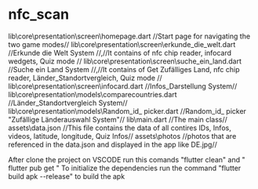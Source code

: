 # nfc_scan

lib\core\presentation\screen\homepage.dart            //Start page for navigating the two game modes//
lib\core\presentation\screen\erkunde_die_welt.dart    //Erkunde die Welt System //,//It contains of nfc chip reader, infocard wedgets, Quiz mode //
lib\core\presentation\screen\suche_ein_land.dart      //Suche ein Land System //,//It contains of Get Zufälliges Land, nfc chip reader, Länder_Standortvergleich, Quiz mode //
lib\core\presentation\screen\infocard.dart            //Infos_Darstellung System//
lib\core\presentation\models\comparecountries.dart    //Länder_Standortvergleich System//
lib\core\presentation\models\Random_id_ picker.dart   //Random_id_ picker "Zufällige Länderauswahl System"//
lib\main.dart                                         //The main class// 
assets\data.json                                      //This file contains the data of all contires IDs, Infos, videos, latitude, longitude, Quiz Infos// 
assets\photos                                         //photos that are referenced in the data.json and displayed in the app like DE.jpg//

After clone the project on VSCODE run this comands "flutter clean" and " flutter pub get " To initialize the dependencies
run the command "flutter build apk --release" to build the apk
